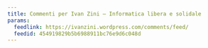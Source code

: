 ```yaml
---
title: Commenti per Ivan Zini – Informatica libera e solidale
params:
  feedlink: https://ivanzini.wordpress.com/comments/feed/
  feedid: 454919829b5b6988911bc76e9d6c048d
---
```

